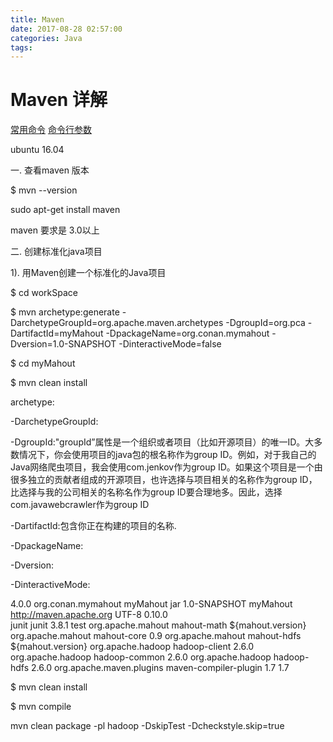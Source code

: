 ```yaml
---
title: Maven
date: 2017-08-28 02:57:00
categories: Java
tags:
---
```

# Maven 详解
[常用命令](http://blog.csdn.net/naruto_ahu/article/details/10099079)
[命令行参数](http://blog.csdn.net/wangjunjun2008/article/details/18982089)


ubuntu 16.04



一. 查看maven 版本

$ mvn --version



sudo apt-get install maven



maven 要求是 3.0以上



二. 创建标准化java项目



1). 用Maven创建一个标准化的Java项目

$ cd workSpace

$ mvn archetype:generate -DarchetypeGroupId=org.apache.maven.archetypes -DgroupId=org.pca -DartifactId=myMahout -DpackageName=org.conan.mymahout -Dversion=1.0-SNAPSHOT  -DinteractiveMode=false

$ cd myMahout

$ mvn clean install



archetype:

-DarchetypeGroupId:

-DgroupId:"groupId”属性是一个组织或者项目（比如开源项目）的唯一ID。大多数情况下，你会使用项目的java包的根名称作为group ID。例如，对于我自己的Java网络爬虫项目，我会使用com.jenkov作为group ID。如果这个项目是一个由很多独立的贡献者组成的开源项目，也许选择与项目相关的名称作为group ID，比选择与我的公司相关的名称名作为group ID要合理地多。因此，选择com.javawebcrawler作为group ID

-DartifactId:包含你正在构建的项目的名称.

-DpackageName:

-Dversion:

-DinteractiveMode:



  4.0.0  org.conan.mymahout  myMahout  jar  1.0-SNAPSHOT  myMahout  http://maven.apache.org          UTF-8        0.10.0    
          junit      junit      3.8.1      test          org.apache.mahout    mahout-math    ${mahout.version}      org.apache.mahout    mahout-core    0.9    org.apache.mahout    mahout-hdfs    ${mahout.version}                    org.apache.hadoop                hadoop-client                2.6.0                                org.apache.hadoop                hadoop-common                2.6.0                                org.apache.hadoop                hadoop-hdfs                2.6.0                org.apache.maven.plugins        maven-compiler-plugin                    1.7            1.7


$ mvn clean install

$ mvn compile

mvn clean package -pl hadoop -DskipTest -Dcheckstyle.skip=true

